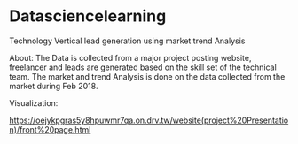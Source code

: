 # Datasciencelearning
Technology Vertical lead generation using market trend Analysis

About:
	The Data is collected from a major project posting website, freelancer and leads are generated based on the skill set of the technical team. The market and trend Analysis is done on the data collected from the market during Feb 2018.
    
Visualization:

https://oejykpgras5y8hpuwmr7qa.on.drv.tw/website(project%20Presentation)/front%20page.html

